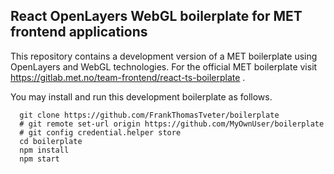 ## React OpenLayers WebGL boilerplate for MET frontend applications

This repository contains a development version of a MET boilerplate using OpenLayers and WebGL technologies.
For the official MET boilerplate visit https://gitlab.met.no/team-frontend/react-ts-boilerplate .

You may install and run this development boilerplate as follows.

      git clone https://github.com/FrankThomasTveter/boilerplate
      # git remote set-url origin https://github.com/MyOwnUser/boilerplate
      # git config credential.helper store
      cd boilerplate
      npm install
      npm start
